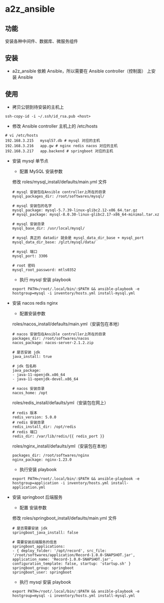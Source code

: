 # a2z_ansible

## 功能
安装各种中间件、数据库、微服务组件

## 安装

- a2z_ansible 依赖 Ansible，所以需要在 Ansible controller（控制面）  上安装 Ansible 


## 使用

- 拷贝公钥到待安装的主机上

```shell
ssh-copy-id -i ~/.ssh/id_rsa.pub <host>
```

- 修改 Ansible controller 主机上的 /etc/hosts

```shell
# vi /etc/hosts
192.168.3.215   mysql57.db # mysql 对应的主机
192.168.3.216   app.gw # nginx redis nacos 对应的主机
192.168.3.217   app.backend # springboot 对应的主机
```

- 安装 mysql 单节点

    - 配置 MySQL 安装参数
    
    修改 roles/mysql_install/defaults/main.yml 文件
    
    ```shell
    # mysql 安装包在Ansible controller上所在的目录
    mysql_packages_dir: /root/softwares/mysql/

    # mysql 安装包的名字
    mysql_package: mysql-5.7.39-linux-glibc2.12-x86_64.tar.gz
    # mysql_package: mysql-8.0.30-linux-glibc2.17-x86_64-minimal.tar.xz

    # mysql 安装目录
    mysql_base_dir: /usr/local/mysql/

    # mysql 真正的 datadir 就会是 mysql_data_dir_base + mysql_port
    mysql_data_dir_base: /glzt/mysql/data/

    # mysql 端口
    mysql_port: 3306

    # root 密码
    mysql_root_password: mtls0352

    ```

    - 执行 mysql 安装 playbook

    ```shell
    export PATH=/root/.local/bin/:$PATH && ansible-playbook -e hostgroup=mysql -i inventory/hosts.yml install-mysql.yml
    ```

- 安装 nacos redis nginx

    - 配置安装参数

    roles/nacos_install/defaults/main.yml（安装包在本地）

    ```shell
    # nacos 安装包在Ansible controller上所在的目录
    packages_dir: /root/softwares/nacos
    nacos_package: nacos-server-2.1.2.zip

    # 是否安装 jdk
    java_install: true

    # jdk 包名称
    java_package: 
    - java-11-openjdk.x86_64
    - java-11-openjdk-devel.x86_64
    
    # nacos 安装目录
    nacos_home: /opt
    ```

    roles/redis_install/defaults/yml（安装包在网上）

    ```shell
    # redis 版本
    redis_version: 5.0.0
    # redis 安装目录
    redis_install_dir: /opt/redis
    # redis 端口
    redis_dir: /var/lib/redis/{{ redis_port }}

    ```

    roles/nginx_install/defaults/yml（安装包在本地）

    ```shell
    packages_dir: /root/softwares/nginx
    nginx_package: nginx-1.23.0

    ```

    - 执行安装 playbook

    ```shell
    export PATH=/root/.local/bin/:$PATH && ansible-playbook -e hostgroup=application -i inventory/hosts.yml install-application.yml
    ```

- 安装 springboot 后端服务

    - 配置 安装参数
    
    修改 roles/springboot_install/defaults/main.yml 文件
    
    ```shell
    # 是否需要安装 jdk
    springboot_java_install: false

    # 需要安装后端服务的信息
    springboot_applications:
    - { deploy_folder: '/opt/record', src_file: '/root/softwares/application/Record-1.0.0-SNAPSHOT.jar', application_name: 'Record-1.0.0-SNAPSHOT.jar', configuration_template: false, startup: 'startup.sh' }
    springboot_group: springboot
    springboot_user: springboot

    ```

    - 执行 mysql 安装 playbook

    ```shell
    export PATH=/root/.local/bin/:$PATH && ansible-playbook -e hostgroup=mysql -i inventory/hosts.yml install-mysql.yml
    ```

<!-- ```shell
export ANSIBLE_LIBRARY=`pwd`/plugins/modules && ansible-playbook -e hostgroup=oracle -i inventory/hosts.yml single-oracle.yml
``` -->